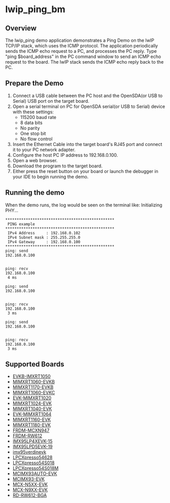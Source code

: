 # lwip_ping_bm

## Overview

The lwip_ping demo application demonstrates a Ping Demo on the lwIP TCP/IP stack, which uses the ICMP protocol. The
application periodically sends the ICMP echo request to a PC, and processes the PC reply. Type "ping $board_address"
in the PC command window to send an ICMP echo request to the board. The lwIP stack sends the ICMP echo reply back to the
PC.

## Prepare the Demo
1.  Connect a USB cable between the PC host and the OpenSDA(or USB to Serial) USB port on the target board.
2.  Open a serial terminal on PC for OpenSDA serial(or USB to Serial) device with these settings:
    - 115200 baud rate
    - 8 data bits
    - No parity
    - One stop bit
    - No flow control
3.  Insert the Ethernet Cable into the target board's RJ45 port and connect it to your PC network adapter.
4.  Configure the host PC IP address to 192.168.0.100.
5.  Open a web browser.
6.  Download the program to the target board.
7.  Either press the reset button on your board or launch the debugger in your IDE to begin running the demo.

## Running the demo
When the demo runs, the log would be seen on the terminal like:
	Initializing PHY...

	************************************************
	 PING example
	************************************************
	 IPv4 Address     : 192.168.0.102
	 IPv4 Subnet mask : 255.255.255.0
	 IPv4 Gateway     : 192.168.0.100
	************************************************
	ping: send
	192.168.0.100


	ping: recv
	192.168.0.100
	 4 ms

	ping: send
	192.168.0.100


	ping: recv
	192.168.0.100
	 3 ms

	ping: send
	192.168.0.100


	ping: recv
	192.168.0.100
	 3 ms

## Supported Boards
- [EVKB-IMXRT1050](../../../_boards/evkbimxrt1050/lwip_examples/lwip_ping/bm/example_board_readme.md)
- [MIMXRT1060-EVKB](../../../_boards/evkbmimxrt1060/lwip_examples/lwip_ping/bm/example_board_readme.md)
- [MIMXRT1170-EVKB](../../../_boards/evkbmimxrt1170/lwip_examples/lwip_ping/bm/example_board_readme.md)
- [MIMXRT1060-EVKC](../../../_boards/evkcmimxrt1060/lwip_examples/lwip_ping/bm/example_board_readme.md)
- [EVK-MIMXRT1020](../../../_boards/evkmimxrt1020/lwip_examples/lwip_ping/bm/example_board_readme.md)
- [MIMXRT1024-EVK](../../../_boards/evkmimxrt1024/lwip_examples/lwip_ping/bm/example_board_readme.md)
- [MIMXRT1040-EVK](../../../_boards/evkmimxrt1040/lwip_examples/lwip_ping/bm/example_board_readme.md)
- [EVK-MIMXRT1064](../../../_boards/evkmimxrt1064/lwip_examples/lwip_ping/bm/example_board_readme.md)
- [MIMXRT1160-EVK](../../../_boards/evkmimxrt1160/lwip_examples/lwip_ping/bm/example_board_readme.md)
- [MIMXRT1180-EVK](../../../_boards/evkmimxrt1180/lwip_examples/lwip_ping/bm/example_board_readme.md)
- [FRDM-MCXN947](../../../_boards/frdmmcxn947/lwip_examples/lwip_ping/bm/example_board_readme.md)
- [FRDM-RW612](../../../_boards/frdmrw612/lwip_examples/lwip_ping/bm/example_board_readme.md)
- [IMX95LP4XEVK-15](../../../_boards/imx95lp4xevk15/lwip_examples/lwip_ping/bm/example_board_readme.md)
- [IMX95LPD5EVK-19](../../../_boards/imx95lpd5evk19/lwip_examples/lwip_ping/bm/example_board_readme.md)
- [imx95verdinevk](../../../_boards/imx95verdinevk/lwip_examples/lwip_ping/bm/example_board_readme.md)
- [LPCXpresso54628](../../../_boards/lpcxpresso54628/lwip_examples/lwip_ping/bm/example_board_readme.md)
- [LPCXpresso54S018](../../../_boards/lpcxpresso54s018/lwip_examples/lwip_ping/bm/example_board_readme.md)
- [LPCXpresso54S018M](../../../_boards/lpcxpresso54s018m/lwip_examples/lwip_ping/bm/example_board_readme.md)
- [MCIMX93AUTO-EVK](../../../_boards/mcimx93autoevk/lwip_examples/lwip_ping/bm/example_board_readme.md)
- [MCIMX93-EVK](../../../_boards/mcimx93evk/lwip_examples/lwip_ping/bm/example_board_readme.md)
- [MCX-N5XX-EVK](../../../_boards/mcxn5xxevk/lwip_examples/lwip_ping/bm/example_board_readme.md)
- [MCX-N9XX-EVK](../../../_boards/mcxn9xxevk/lwip_examples/lwip_ping/bm/example_board_readme.md)
- [RD-RW612-BGA](../../../_boards/rdrw612bga/lwip_examples/lwip_ping/bm/example_board_readme.md)
